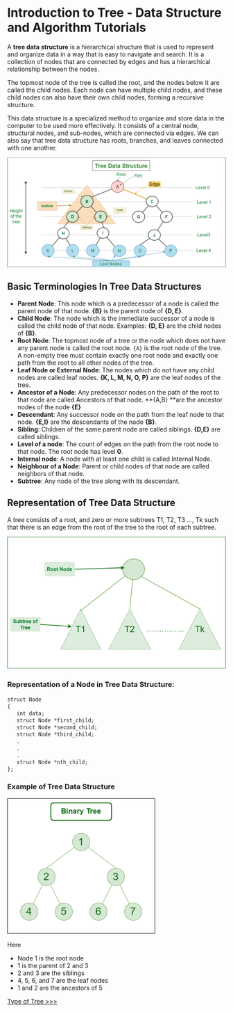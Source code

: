 # Introduction to Tree - Data Structure and Algorithm Tutorials

A **tree data structure** is a hierarchical structure that is used to represent and organize data in a way that is easy to navigate and search. It is a collection of nodes that are connected by edges and has a hierarchical relationship between the nodes. 

The topmost node of the tree is called the root, and the nodes below it are called the child nodes. Each node can have multiple child nodes, and these child nodes can also have their own child nodes, forming a recursive structure.


This data structure is a specialized method to organize and store data in the computer to be used more effectively. It consists of a central node, structural nodes, and sub-nodes, which are connected via edges. We can also say that tree data structure has roots, branches, and leaves connected with one another.

![Introduction to Tree - Data Structure and Algorithm Tutorials](asset/Treedatastructure.png)

## Basic Terminologies In Tree Data Structures

- **Parent Node**: This node which is a predecessor of a node is called the parent node of that node. **{B}** is the parent node of **{D, E}**.
- **Child Node**: The node which is the immediate successor of a node is called the child node of that node. Examples: **{D, E}** are the child nodes of **{B}**.
- **Root Node**: The topmost node of a tree or the node which does not have any parent node is called the root node. `{A}` is the root node of the tree. A non-empty tree must contain exactly one root node and exactly one path from the root to all other nodes of the tree.
- **Leaf Node or External Node**: The nodes which do not have any child nodes are called leaf nodes. **{K, L, M, N, O, P}** are the leaf nodes of the tree.
- **Ancestor of a Node**: Any predecessor nodes on the path of the root to that node are called Ancestors of that node. **{A,B} **are the ancestor nodes of the node **{E}**
- **Descendant**: Any successor node on the path from the leaf node to that node. **{E,I}** are the descendants of the node **{B}**.
- **Sibling**: Children of the same parent node are called siblings. **{D,E}** are called siblings.
- **Level of a node**: The count of edges on the path from the root node to that node. The root node has level **0**.
- **Internal node**: A node with at least one child is called Internal Node.
- **Neighbour of a Node**: Parent or child nodes of that node are called neighbors of that node.
- **Subtree**: Any node of the tree along with its descendant.

## Representation of Tree Data Structure

A tree consists of a root, and zero or  more subtrees T1, T2, T3 ..., Tk such that there is an edge from the root of the tree to the root of each subtree.

![Representation of Tree Data Structure](asset/recurivetree.png)


### Representation of a Node in Tree Data Structure:

```
struct Node
{
   int data;
   struct Node *first_child;
   struct Node *second_child;
   struct Node *third_child;
   .
   .
   .
   struct Node *nth_child;
};
```

### Example of Tree Data Structure

![](asset/binary.png)

Here

- Node 1 is the root node
- 1 is the parent of 2 and 3
- 2 and 3 are the siblings
- 4, 5, 6, and 7 are the leaf nodes
- 1 and 2 are the ancestors of 5

[Type of Tree >>>](102-types-of-trees.md)